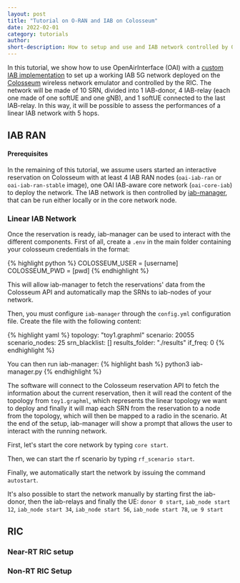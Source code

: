 ```yaml
---
layout: post
title: "Tutorial on O-RAN and IAB on Colosseum"
date: 2022-02-01
category: tutorials
author:
short-description: How to setup and use and IAB network controlled by O-RAN in Colosseum
---
```


In this tutorial, we show how to use OpenAirInterface (OAI) with a [custom IAB implementation](https://dl.acm.org/doi/10.1145/3495243.3558750) to set up a working IAB 5G network deployed on the [Colosseum](experimental-platforms/colosseum) wireless network emulator and controlled by the RIC. The network will be made of 10 SRN, divided into 1 IAB-donor, 4 IAB-relay (each one made of one softUE and one gNB), and 1 softUE connected to the last IAB-relay. In this way, it will be possible to assess the performances of a linear IAB network with 5 hops.

<!-- Later on, we'll describe how to deploy a realistic IAB network using the scenarios we developed using real data from different European cities. -->

## IAB RAN

#### Prerequisites

In the remaining of this tutorial, we assume users started an interactive reservation on Colosseum with at least 4 IAB RAN nodes (`oai-iab-ran` or `oai-iab-ran-stable` image), one OAI IAB-aware core network (`oai-core-iab`) to deploy the network. The IAB network is then controlled by [iab-manager](https://github.com/wineslab/iab-manager), that can be run either locally or in the core network node.

### Linear IAB Network

Once the reservation is ready, iab-manager can be used to interact with the different components. First of all, create a `.env` in the main folder containing your colosseum credentials in the format:

{% highlight python %}
COLOSSEUM_USER = [username]
COLOSSEUM_PWD = [pwd]
{% endhighlight %}

This will allow iab-manager to fetch the reservations' data from the Colosseum API and automatically map the SRNs to iab-nodes of your network.

Then, you must configure `iab-manager` through the `config.yml` configuration file. Create the file with the following content:

{% highlight yaml %}
topology: "toy1.graphml"
scenario: 20055
scenario_nodes: 25
srn_blacklist: []
results_folder: "./results"
if_freq: 0
{% endhighlight %}

You can then run iab-manager:
{% highlight bash %}
python3 iab-manager.py
{% endhighlight %}

The software will connect to the Colosseum reservation API to fetch the information about the current reservation, then it will read the content of the topology from `toy1.graphml`, which represents the linear topology we want to deploy and finally it will map each SRN from the reservation to a node from the topology, which will then be mapped to a radio in the scenario. At the end of the setup, iab-manager will show a prompt that allows the user to interact with the running network.

First, let's start the core network by typing `core start`.

Then, we can start the rf scenario by typing `rf_scenario start`.

Finally, we automatically start the network by issuing the command `autostart`.

It's also possible to start the network manually by starting first the iab-donor, then the iab-relays and finally the UE: `donor 0 start`, `iab_node start 12`, `iab_node start 34`, `iab_node start 56`, `iab_node start 78`, `ue 9 start`

<!-- ### Realistic IAB Network -->

## RIC

### Near-RT RIC setup

### Non-RT RIC Setup
